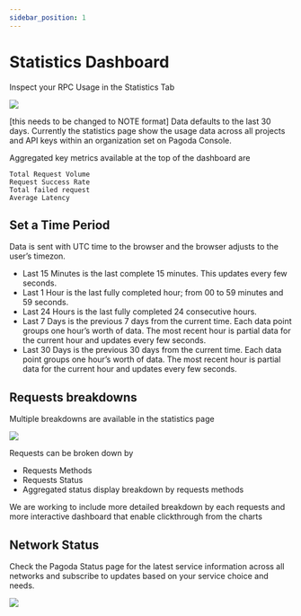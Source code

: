 ```yaml
---
sidebar_position: 1
---
```


# Statistics Dashboard

Inspect your RPC Usage in the Statistics Tab

![](https://i.imgur.com/c4GlBeq.png)

[this needs to be changed to NOTE format]
Data defaults to the last 30 days.
Currently the statistics page show the usage data across all projects and API keys within an organization set on Pagoda Console.

Aggregated key metrics available at the top of the dashboard are

    Total Request Volume
    Request Success Rate
    Total failed request
    Average Latency

## Set a Time Period

Data is sent with UTC time to the browser and the browser adjusts to the user’s timezon.

-    Last 15 Minutes is the last complete 15 minutes. This updates every few seconds.
-    Last 1 Hour is the last fully completed hour; from 00 to 59 minutes and 59 seconds.
-    Last 24 Hours is the last fully completed 24 consecutive hours.
-    Last 7 Days is the previous 7 days from the current time. Each data point groups one hour’s worth of data. The most recent hour is partial data for the current hour and updates every few seconds.
-    Last 30 Days is the previous 30 days from the current time. Each data point groups one hour’s worth of data. The most recent hour is partial data for the current hour and updates every few seconds.

## Requests breakdowns

Multiple breakdowns are available in the statistics page

![](https://i.imgur.com/L0CZPAW.png)

Requests can be broken down by

-    Requests Methods
-    Requests Status
-    Aggregated status display breakdown by requests methods

We are working to include more detailed breakdown by each requests and more interactive dashboard that enable clickthrough from the charts

## Network Status

Check the Pagoda Status page for the latest service information across all networks and subscribe to updates based on your service choice and needs.

![](https://i.imgur.com/PnDsXWc.png)
